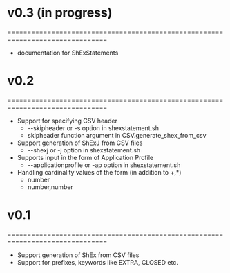 # v0.3 (in progress)
===============================================================================
* documentation for ShExStatements

# v0.2
===============================================================================

* Support for specifying CSV header
  * --skipheader or -s option in shexstatement.sh
  * skipheader function argument in CSV.generate_shex_from_csv
* Support generation of ShExJ from CSV files 
  * --shexj or -j option in shexstatement.sh
* Supports input in the form of Application Profile
  * --applicationprofile or -ap option in shexstatement.sh
* Handling cardinality values of the form (in addition to +,\*)
  * number
  * number,number

# v0.1
===============================================================================
* Support generation of ShEx from CSV files 
* Support for prefixes, keywords like EXTRA, CLOSED etc. 
